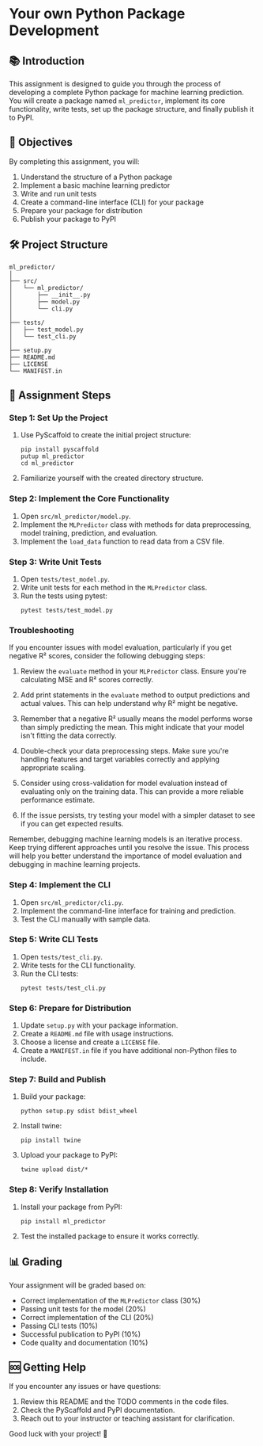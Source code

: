 # Your own Python Package Development

## 📚 Introduction

This assignment is designed to guide you through the process of developing a complete Python package for machine learning prediction. You will create a package named `ml_predictor`, implement its core functionality, write tests, set up the package structure, and finally publish it to PyPI.

## 🎯 Objectives

By completing this assignment, you will:

1. Understand the structure of a Python package
2. Implement a basic machine learning predictor
3. Write and run unit tests
4. Create a command-line interface (CLI) for your package
5. Prepare your package for distribution
6. Publish your package to PyPI

## 🛠️ Project Structure

```
ml_predictor/
│
├── src/
│   └── ml_predictor/
│       ├── __init__.py
│       ├── model.py
│       └── cli.py
│
├── tests/
│   ├── test_model.py
│   └── test_cli.py
│
├── setup.py
├── README.md
├── LICENSE
└── MANIFEST.in
```

## 📝 Assignment Steps

### Step 1: Set Up the Project

1. Use PyScaffold to create the initial project structure:
   ```
   pip install pyscaffold
   putup ml_predictor
   cd ml_predictor
   ```

2. Familiarize yourself with the created directory structure.

### Step 2: Implement the Core Functionality

1. Open `src/ml_predictor/model.py`.
2. Implement the `MLPredictor` class with methods for data preprocessing, model training, prediction, and evaluation.
3. Implement the `load_data` function to read data from a CSV file.


### Step 3: Write Unit Tests

1. Open `tests/test_model.py`.
2. Write unit tests for each method in the `MLPredictor` class.
3. Run the tests using pytest:
   ```
   pytest tests/test_model.py
   ```

### Troubleshooting

If you encounter issues with model evaluation, particularly if you get negative R² scores, consider the following debugging steps:

1. Review the `evaluate` method in your `MLPredictor` class. Ensure you're calculating MSE and R² scores correctly.

2. Add print statements in the `evaluate` method to output predictions and actual values. This can help understand why R² might be negative.

3. Remember that a negative R² usually means the model performs worse than simply predicting the mean. This might indicate that your model isn't fitting the data correctly.

4. Double-check your data preprocessing steps. Make sure you're handling features and target variables correctly and applying appropriate scaling.

5. Consider using cross-validation for model evaluation instead of evaluating only on the training data. This can provide a more reliable performance estimate.

6. If the issue persists, try testing your model with a simpler dataset to see if you can get expected results.

Remember, debugging machine learning models is an iterative process. Keep trying different approaches until you resolve the issue. This process will help you better understand the importance of model evaluation and debugging in machine learning projects.


### Step 4: Implement the CLI

1. Open `src/ml_predictor/cli.py`.
2. Implement the command-line interface for training and prediction.
3. Test the CLI manually with sample data.

### Step 5: Write CLI Tests

1. Open `tests/test_cli.py`.
2. Write tests for the CLI functionality.
3. Run the CLI tests:
   ```
   pytest tests/test_cli.py
   ```

### Step 6: Prepare for Distribution

1. Update `setup.py` with your package information.
2. Create a `README.md` file with usage instructions.
3. Choose a license and create a `LICENSE` file.
4. Create a `MANIFEST.in` file if you have additional non-Python files to include.

### Step 7: Build and Publish

1. Build your package:
   ```
   python setup.py sdist bdist_wheel
   ```
2. Install twine:
   ```
   pip install twine
   ```
3. Upload your package to PyPI:
   ```
   twine upload dist/*
   ```

### Step 8: Verify Installation

1. Install your package from PyPI:
   ```
   pip install ml_predictor
   ```
2. Test the installed package to ensure it works correctly.

## 📊 Grading

Your assignment will be graded based on:

- Correct implementation of the `MLPredictor` class (30%)
- Passing unit tests for the model (20%)
- Correct implementation of the CLI (20%)
- Passing CLI tests (10%)
- Successful publication to PyPI (10%)
- Code quality and documentation (10%)

## 🆘 Getting Help

If you encounter any issues or have questions:
1. Review this README and the TODO comments in the code files.
2. Check the PyScaffold and PyPI documentation.
3. Reach out to your instructor or teaching assistant for clarification.

Good luck with your project! 🚀
